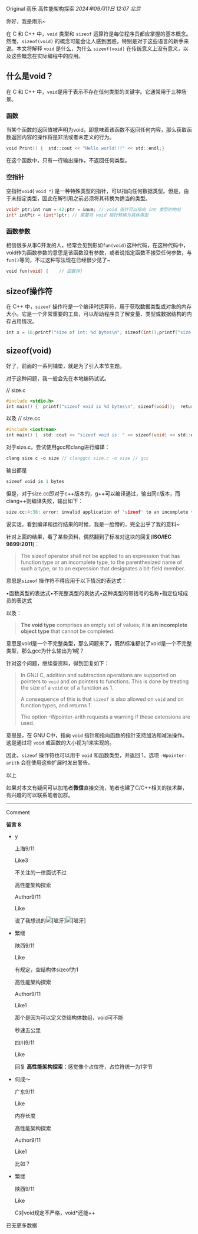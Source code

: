 Original 雨乐 高性能架构探索
_2024年09月11日 12:07_ _北京_

你好，我是雨乐~

在 C 和 C++ 中，`void` 类型和 `sizeof` 运算符是每位程序员都应掌握的基本概念。然而，`sizeof(void)` 的概念可能会让人感到困惑，特别是对于这些语言的新手来说。本文将解释 `void` 是什么，为什么 `sizeof(void)` 在传统意义上没有意义，以及这些概念在实际编程中的应用。

## 什么是void？

在 C 和 C++ 中，`void`是用于表示不存在任何类型的关键字。它通常用于三种场景。

### 函数

当某个函数的返回值被声明为void，即意味着该函数不返回任何内容，那么获取函数返回内容的操作将是非法或者未定义的行为。

```c
void Print() {  std::cout << "Hello world!!!" << std::endl;}
```

在这个函数中，只有一行输出操作，不返回任何类型。

### 空指针

空指针`void`( `void *`) 是一种特殊类型的指针，可以指向任何数据类型。但是，由于未指定类型，因此在解引用之前必须将其转换为适当的类型。

```c
void* ptr;int num = 42;ptr = &num; // void 指针可以指向 int 类型的地址
int* intPtr = (int*)ptr; // 需要将 void 指针转换为具体类型
```

### 函数参数

相信很多从事C开发的人，经常会见到形如`fun(void)`这种代码，在这种代码中，void作为函数参数的意思是该函数没有参数，或者说指定函数不接受任何参数，与`fun()`等同，不过这种写法现在已经很少见了~

```c
void fun(void) {    // 函数体}
```

## sizeof操作符

在 C++ 中，`sizeof` 操作符是一个编译时运算符，用于获取数据类型或对象的内存大小。它是一个非常重要的工具，可以帮助程序员了解变量、类型或数据结构的内存占用情况。

```c
int x = 10;printf("size of int: %d bytes\n", sizeof(int));printf("size of x: %d bytes\n", sizeof(x));
```

## sizeof(void)

好了，前面的一系列铺垫，就是为了引入本节主题。

对于这种问题，我一般会先在本地编码试试。

// size.c

```c
#include <stdio.h>
int main() {  printf("sizeof void is %d bytes\n", sizeof(void));  return 0;}
```

以及
// size.cc

```c
#include <iostream>
int main() {  std::cout << "sizeof void is: " << sizeof(void) << std::endl;  return 0;}
```

对于size.c，尝试使用gcc和clang进行编译：

```c
clang size.c -o size // clanggcc size.c -o size // gcc
```

输出都是

```c
sizeof void is 1 bytes
```

但是，对于size.cc即对于c++版本的，g++可以编译通过，输出同c版本，而clang++则编译失败，输出如下：

```c
size.cc:4:38: error: invalid application of 'sizeof' to an incomplete type 'void'    4 |   std::cout << "sizeof void is: " << sizeof(void) << std::endl;      |                                      ^     ~~~~~~1 error generated.
```

说实话，看到编译和运行结果的时候，我是一脸懵的，完全出乎了我的意料~

针对上面的结果，看了某些资料，偶然翻到了标准对这块的回复(**ISO/IEC 9899:2011**)：

> The sizeof operator shall not be applied to an expression that has function type or an incomplete type, to the parenthesized name of such a type, or to an expression that designates a bit-field member.

意思是`sizeof` 操作符不得应用于以下情况的表达式：

•函数类型的表达式•不完整类型的表达式•这种类型的带括号的名称•指定位域成员的表达式

以及：

> **The void type** comprises an empty set of values; it **is an incomplete object type** that cannot be completed.

意思是void是一个不完整类型，那么问题来了，既然标准都说了void是一个不完整类型，那么gcc为什么输出为1呢？

针对这个问题，继续查资料，得到回复如下：

> In GNU C, addition and subtraction operations are supported on pointers to `void` and on pointers to functions. This is done by treating the size of a `void` or of a function as 1.
>
> A consequence of this is that `sizeof` is also allowed on `void` and on function types, and returns 1.
>
> The option -Wpointer-arith requests a warning if these extensions are used.

意思是，在 GNU C中，指向 `void` 指针和指向函数的指针支持加法和减法操作。这是通过将 `void` 或函数的大小视为1来实现的。

因此，`sizeof` 操作符也可以用于 `void` 和函数类型，并返回 1。选项 `-Wpointer-arith` 会在使用这些扩展时发出警告。

以上

如果对本文有疑问可以加笔者**微信**直接交流，笔者也建了C/C++相关的技术群，有兴趣的可以联系笔者加群。

______________________________________________________________________

Comment

**留言 8**

- y

  上海9/11

  Like3

  不关注的一律面试不过

  高性能架构探索

  Author9/11

  Like

  说了我想说的![[呲牙]](https://res.wx.qq.com/mpres/zh_CN/htmledition/comm_htmledition/images/pic/common/pic_blank.gif)![[呲牙]](https://res.wx.qq.com/mpres/zh_CN/htmledition/comm_htmledition/images/pic/common/pic_blank.gif)

- 繁缕

  陕西9/11

  Like

  有规定，空结构体sizeof为1

  高性能架构探索

  Author9/11

  Like1

  那个是因为可以定义空结构体数组，void可不能

  秒速五公里

  四川9/11

  Like

  回复 **高性能架构探索**：感觉像个占位符，占位符统一为1字节

- 何成～

  广东9/11

  Like

  内存长度

  高性能架构探索

  Author9/11

  Like1

  比如？

- 繁缕

  陕西9/11

  Like

  C对void规定不严格，void\*还能++

已无更多数据
